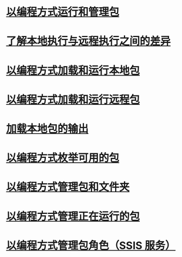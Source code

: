 # [以编程方式运行和管理包](running-and-managing-packages-programmatically.md)
# [了解本地执行与远程执行之间的差异](understanding-the-differences-between-local-and-remote-execution.md)
# [以编程方式加载和运行本地包](loading-and-running-a-local-package-programmatically.md)
# [以编程方式加载和运行远程包](loading-and-running-a-remote-package-programmatically.md)
# [加载本地包的输出](loading-the-output-of-a-local-package.md)
# [以编程方式枚举可用的包](enumerating-available-packages-programmatically.md)
# [以编程方式管理包和文件夹](managing-packages-and-folders-programmatically.md)
# [以编程方式管理正在运行的包](managing-running-packages-programmatically.md)
# [以编程方式管理包角色（SSIS 服务）](managing-package-roles-programmatically-ssis-service.md)
